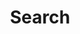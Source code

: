 ---
title: "Search" # in any language you want
layout: "search" # necessary for search
# url: "/archive"
# description: "Description for Search"
summary: "search"
placeholder: "ここに入力して検索しよう"
---